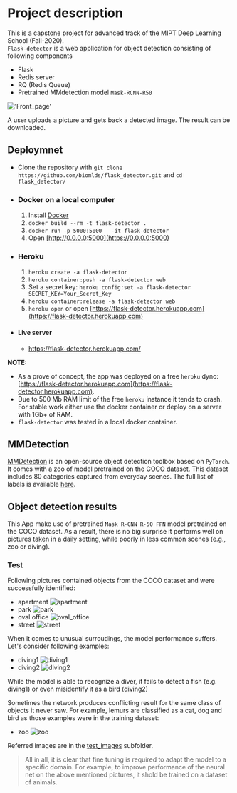 # Project description
This is a capstone project for advanced track of the MIPT Deep Learning School (Fall-2020).  
`Flask-detector` is a web application for object detection consisting of following components
- Flask
- Redis server
- RQ (Redis Queue)
- Pretrained MMdetection model `Mask-RCNN-R50`

!['Front_page'](Front_page.png)

A user uploads a picture and gets back a detected image. The result can be downloaded.

## Deploymnet

  - Clone the repository with `git clone https://github.com/biomlds/flask_detector.git` and `cd flask_detector/`
  
  
- ### Docker on a local computer

  1. Install [Docker](https://www.docker.com/products/docker-desktop)
  2. `docker build --rm -t flask-detector .`
  3. `docker run -p 5000:5000   -it flask-detector`
  4. Open [http://0.0.0.0:5000](https://0.0.0.0:5000)

- ### Heroku

    1. `heroku create -a flask-detector`
    2. `heroku container:push -a flask-detector web`
    3. Set a secret key: `heroku config:set -a flask-detector SECRET_KEY=Your_Secret_Key`
    4. `heroku container:release -a flask-detector web`
    5. `heroku open` or open [https://flask-detector.herokuapp.com](https://flask-detector.herokuapp.com)

- #### Live server
  - https://flask-detector.herokuapp.com/

__NOTE:__ 
  - As a prove of concept, the app was deployed on a free `heroku` dyno: [https://flask-detector.herokuapp.com](https://flask-detector.herokuapp.com). 
  - Due to 500 Mb RAM limit of the free `heroku` instance it tends to crash. For stable work either use the docker container or deploy on a server with 1Gb+ of RAM.
  - `flask-detector` was tested in a local docker container.

## MMDetection
[MMDetection](https://github.com/open-mmlab/mmdetection) is an open-source object detection toolbox based on `PyTorch`. It comes with a zoo of model pretrained on the [COCO dataset]("https://cocodataset.org/#home"). This dataset includes 80 categories captured from everyday scenes. The full list of labels is available [here]('https://github.com/amikelive/coco-labels/blob/master/coco-labels-2014_2017.txt'). 

## Object detection results
This App make use of pretrained `Mask R-CNN R-50 FPN` model pretrained on the COCO dataset. As a result, there is no big surprise it performs well on pictures taken in a daily setting, while poorly in less common scenes (e.g., zoo or diving). 

### Test
Following pictures contained objects from the COCO dataset and were successfully identified:
- apartment ![apartment](test_images/detected_apartment.jpg)
- park ![park](test_images/detected_park.jpg)
- oval office ![oval_office](test_images/detected_oval_office.jpg)
- street ![street](test_images/detected_street.jpg)

When it comes to unusual surroudings, the model performance suffers. Let's consider following examples:
- diving1   ![diving1](test_images/detected_diving1.jpg)
- diving2   ![diving2](test_images/detected_diving2.jpg)

While the model is able to recognize a diver, it fails to detect a fish (e.g. diving1) or even misidentify it as a bird (diving2)

Sometimes the network produces conflicting result for the same class of objects it never saw. For example, lemurs are classified as a cat, dog and bird as those examples were in the training dataset:
- zoo ![zoo](test_images/detected_zoo.jpg)

Referred images are in the [test_images](test_images) subfolder.


> All in all, it is clear that fine tuning is required to adapt the model to a specific domain. For example, to improve performance of the neural net on the above mentioned pictures, it shold be trained on a dataset of animals.
